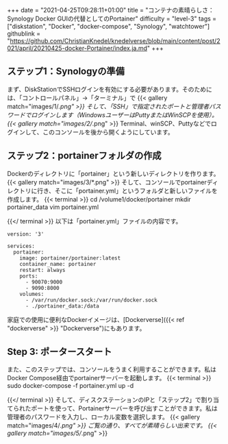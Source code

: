 +++
date = "2021-04-25T09:28:11+01:00"
title = "コンテナの素晴らしさ：Synology Docker GUIの代替としてのPortainer"
difficulty = "level-3"
tags = ["diskstation", "Docker", "docker-compose", "Synology", "watchtower"]
githublink = "https://github.com/ChristianKnedel/knedelverse/blob/main/content/post/2021/april/20210425-docker-Portainer/index.ja.md"
+++

## ステップ1：Synologyの準備
まず、DiskStationでSSHログインを有効にする必要があります。そのためには、「コントロールパネル」→「ターミナル」で
{{< gallery match="images/1/*.png" >}}
そして、「SSH」で指定されたポートと管理者パスワードでログインします（WindowsユーザーはPuttyまたはWinSCPを使用）。
{{< gallery match="images/2/*.png" >}}
Terminal、winSCP、Puttyなどでログインして、このコンソールを後から開くようにしています。
## ステップ2：portainerフォルダの作成
Dockerのディレクトリに「portainer」という新しいディレクトリを作ります。
{{< gallery match="images/3/*.png" >}}
そして、コンソールでportainerディレクトリに行き、そこに「portainer.yml」というフォルダと新しいファイルを作成します。
{{< terminal >}}
cd /volume1/docker/portainer
mkdir portainer_data
vim portainer.yml

{{</ terminal >}}
以下は「portainer.yml」ファイルの内容です。
```
version: '3'

services:
  portainer:
    image: portainer/portainer:latest
    container_name: portainer
    restart: always
    ports:
      - 90070:9000
      - 9090:8000
    volumes:
      - /var/run/docker.sock:/var/run/docker.sock
      - ./portainer_data:/data

```
家庭での使用に便利なDockerイメージは、[Dockerverse]({{< ref "dockerverse" >}} "Dockerverse")にもあります。
## Step 3: ポータースタート
また、このステップでは、コンソールをうまく利用することができます。私はDocker Compose経由でportainerサーバーを起動します。
{{< terminal >}}
sudo docker-compose -f portainer.yml up -d

{{</ terminal >}}
そして、ディスクステーションのIPと「ステップ2」で割り当てられたポートを使って、Portainerサーバーを呼び出すことができます。私は管理者のパスワードを入力し、ローカル変数を選択します。
{{< gallery match="images/4/*.png" >}}
ご覧の通り、すべてが素晴らしい出来です。
{{< gallery match="images/5/*.png" >}}